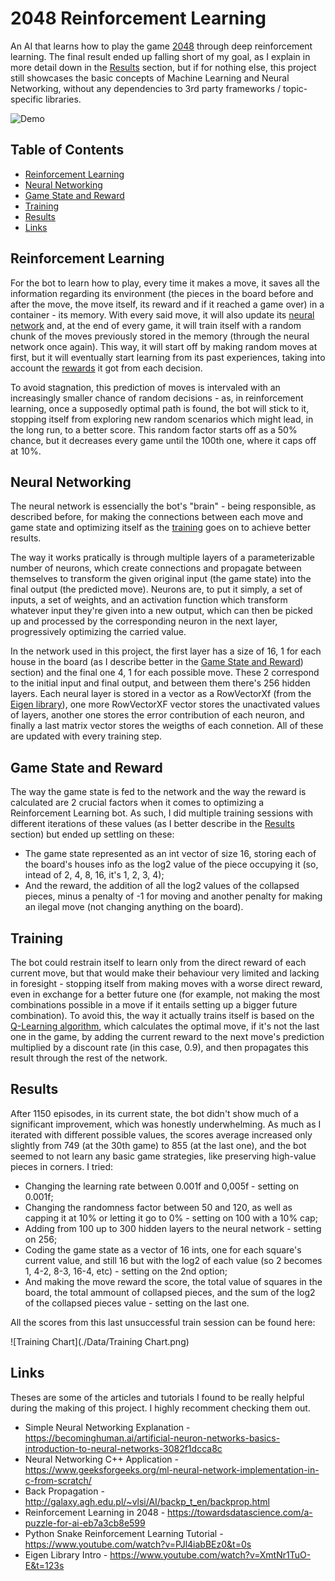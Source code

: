 # 2048 Reinforcement Learning

An AI that learns how to play the game [2048](https://en.wikipedia.org/wiki/2048_(video_game)) through deep reinforcement learning.
The final result ended up falling short of my goal, as I explain in more detail down in the [Results](#results) section, but if for nothing else, this project still showcases the basic concepts of Machine Learning and Neural Networking, without any dependencies to 3rd party frameworks / topic-specific libraries.

![Demo](./Data/Demo.gif)


## Table of Contents
- [Reinforcement Learning](#reinforment-learning)
- [Neural Networking](#neural-networking)
- [Game State and Reward](#game-state-and-reward)
- [Training](#training)
- [Results](#results)
- [Links](#links)


## Reinforcement Learning

For the bot to learn how to play, every time it makes a move, it saves all the information regarding its environment (the pieces in the board before and after the move, the move itself, its reward and if it reached a game over) in a container - its memory. With every said move, it will also update its [neural network](#neural-networking) and, at the end of every game, it will train itself with a random chunk of the moves previously stored in the memory (through the neural network once again). This way, it will start off by making random moves at first, but it will eventually start learning from its past experiences, taking into account the [rewards](#game-state-and-reward) it got from each decision.

To avoid stagnation, this prediction of moves is intervaled with an increasingly smaller chance of random decisions - as, in reinforcement learning, once a supposedly optimal path is found, the bot will stick to it, stopping itself from exploring new random scenarios which might lead, in the long run, to a better score. This random factor starts off as a 50% chance, but it decreases every game until the 100th one, where it caps off at 10%.


## Neural Networking

The neural network is essencially the bot's "brain" - being responsible, as described before, for making the connections between each move and game state and optimizing itself as the [training](#training) goes on to achieve better results.

The way it works pratically is through multiple layers of a parameterizable number of neurons, which create connections and propagate between themselves to transform the given original input (the game state) into the final output (the predicted move). Neurons are, to put it simply, a set of inputs, a set of weights, and an activation function which transform whatever input they're given into a new output, which can then be picked up and processed by the corresponding neuron in the next layer, progressively optimizing the carried value.

In the network used in this project, the first layer has a size of 16, 1 for each house in the board (as I describe better in the [Game State and Reward](#game-state-and-reward)) section) and the final one 4, 1 for each possible move. These 2 correspond to the initial input and final output, and between them there's 256 hidden layers. Each neural layer is stored in a vector as a RowVectorXf (from the [Eigen library](https://eigen.tuxfamily.org/index.php?title=Main_Page)), one more RowVectorXF vector stores the unactivated values of layers, another one stores the error contribution of each neuron, and finally a last matrix vector stores the weigths of each connetion. All of these are updated with every training step.



## Game State and Reward

The way the game state is fed to the network and the way the reward is calculated are 2 crucial factors when it comes to optimizing a Reinforcement Learning bot. As such, I did multiple training sessions with different iterations of these values (as I better describe in the [Results](#results) section) but ended up settling on these:
- The game state represented as an int vector of size 16, storing each of the board's houses info as the log2 value of the piece occupying it (so, intead of 2, 4, 8, 16, it's 1, 2, 3, 4);
- And the reward, the addition of all the log2 values of the collapsed pieces, minus a penalty of -1 for moving and another penalty for making an ilegal move (not changing anything on the board).


## Training

The bot could restrain itself to learn only from the direct reward of each current move, but that would make their behaviour very limited and lacking in foresight - stopping itself from making moves with a worse direct reward, even in exchange for a better future one (for example, not making the most combinations possible in a move if it entails setting up a bigger future combination). To avoid this, the way it actually trains itself is based on the [Q-Learning algorithm](https://en.wikipedia.org/wiki/Q-learning), which calculates the optimal move, if it's not the last one in the game, by adding the current reward to the next move's prediction multiplied by a discount rate (in this case, 0.9), and then propagates this result through the rest of the network.


## Results

After 1150 episodes, in its current state, the bot didn't show much of a significant improvement, which was honestly underwhelming. As much as I iterated with different possible values, the scores average increased only slightly from 749 (at the 30th game) to 855 (at the last one), and the bot seemed to not learn any basic game strategies, like preserving high-value pieces in corners. I tried:
- Changing the learning rate between 0.001f and 0,005f - setting on 0.001f;
- Changing the randomness factor between 50 and 120, as well as capping it at 10% or letting it go to 0% - setting on 100 with a 10% cap;
- Adding from 100 up to 300 hidden layers to the neural network - setting on 256;
- Coding the game state as a vector of 16 ints, one for each square's current value, and still 16 but with the log2 of each value (so 2 becomes 1, 4-2, 8-3, 16-4, etc) - setting on the 2nd option;
- And making the move reward the score, the total value of squares in the board, the total ammount of collapsed pieces, and the sum of the log2 of the collapsed pieces value - setting on the last one.

All the scores from this last unsuccessful train session can be found here:

![Training Chart](./Data/Training Chart.png)


## Links

Theses are some of the articles and tutorials I found to be really helpful during the making of this project. I highly recomment checking them out.

- Simple Neural Networking Explanation - https://becominghuman.ai/artificial-neuron-networks-basics-introduction-to-neural-networks-3082f1dcca8c
- Neural Networking C++ Application - https://www.geeksforgeeks.org/ml-neural-network-implementation-in-c-from-scratch/
- Back Propagation - http://galaxy.agh.edu.pl/~vlsi/AI/backp_t_en/backprop.html
- Reinforcement Learning in 2048 - https://towardsdatascience.com/a-puzzle-for-ai-eb7a3cb8e599
- Python Snake Reinforcement Learning Tutorial - https://www.youtube.com/watch?v=PJl4iabBEz0&t=0s
- Eigen Library Intro - https://www.youtube.com/watch?v=XmtNr1TuO-E&t=123s